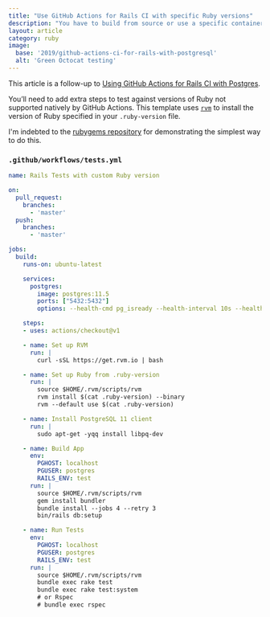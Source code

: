 ```yaml
---
title: "Use GitHub Actions for Rails CI with specific Ruby versions"
description: "You have to build from source or use a specific container"
layout: article
category: ruby
image:
  base: '2019/github-actions-ci-for-rails-with-postgresql'
  alt: 'Green Octocat testing'
---
```


This article is a follow-up to [Using GitHub Actions for Rails CI with Postgres](/ruby/github-actions-ci-for-rails-with-postgresql).

You’ll need to add extra steps to test against versions of Ruby not supported natively by GitHub Actions. This template uses [`rvm`](https://rvm.io) to install the version of Ruby specified in your `.ruby-version` file.

I'm indebted to the [rubygems repository](https://github.com/rubygems/rubygems/blob/master/.github/workflows/ubuntu-rvm.yml) for demonstrating the simplest way to do this.


### `.github/workflows/tests.yml`

```yml
name: Rails Tests with custom Ruby version

on:
  pull_request:
    branches:
      - 'master'
  push:
    branches:
      - 'master'

jobs:
  build:
    runs-on: ubuntu-latest

    services:
      postgres:
        image: postgres:11.5
        ports: ["5432:5432"]
        options: --health-cmd pg_isready --health-interval 10s --health-timeout 5s --health-retries 5

    steps:
    - uses: actions/checkout@v1

    - name: Set up RVM
      run: |
        curl -sSL https://get.rvm.io | bash

    - name: Set up Ruby from .ruby-version
      run: |
        source $HOME/.rvm/scripts/rvm
        rvm install $(cat .ruby-version) --binary
        rvm --default use $(cat .ruby-version)

    - name: Install PostgreSQL 11 client
      run: |
        sudo apt-get -yqq install libpq-dev

    - name: Build App
      env:
        PGHOST: localhost
        PGUSER: postgres
        RAILS_ENV: test
      run: |
        source $HOME/.rvm/scripts/rvm
        gem install bundler
        bundle install --jobs 4 --retry 3
        bin/rails db:setup

    - name: Run Tests
      env:
        PGHOST: localhost
        PGUSER: postgres
        RAILS_ENV: test
      run: |
        source $HOME/.rvm/scripts/rvm
        bundle exec rake test
        bundle exec rake test:system
        # or Rspec
        # bundle exec rspec
```
